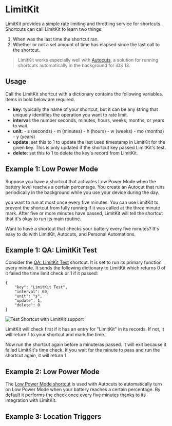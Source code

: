 # LimitKit

LimitKit provides a simple rate limiting and throttling service for shortcuts. Shortcuts can call LimitKit to learn two things:

1. When was the last time the shortcut ran. 
2. Whether or not a set amount of time has elapsed since the last call to the shortcut. 

> LimitKit works especially well with [Autocuts](#autocuts), a solution for running shortcuts automatically in the background for iOS 13. 

## Usage

Call the LimitKit shortcut with a dictionary contains the following variables. Items in bold below are required. 

- **key**: typically the  name of your shortcut, but it can be any string that uniquely identifies the operation you want to rate limit. 
- **interval**: the number seconds, minutes, hours, weeks, months, or years to wait. 
- **unit**:
		- s (seconds)
		- m (minutes)
		- h (hours)
		- w (weeks)
		- mo (months)
		- y (years)
- **update**: set this to 1 to update the last used timestamp in LimitKit for the given key. This is only updated if the shortcut key passed LimitKit's test.
- **delete**: set this to 1 to delete the key's record from LimitKit. 

## Example 1: Low Power Mode
Suppose you have a shortcut that activates Low Power Mode when the battery level reaches a certain percentage. You create an Autocut that runs periodically in the background while you use your device during the day. 

you want to run at most once every five minutes. You can use LimitKit to prevent the shortcut from fully running if it was called at the three minute mark. After five or more minutes have passed, LimitKit will tell the shortcut that it's okay to run its main routine. 

Want to have a shortcut that checks your battery every five minutes? It's easy to do with LimitKit, Autocuts, and Personal Automations. 

## Example 1: QA: LimitKit Test

Consider the [QA: LimitKit Test](https://www.icloud.com/shortcuts/f1b53984116345b78911d8b93be34132) shortcut. It is set to run its primary function every minute. It sends the following dictionary to LimitKit which returns 0 of it failed the time limit check or 1 if it passed:

```
{
	"key": "LimitKit Test",
	"interval": 60,
	"unit": "s",
	"update": 1,
	"delete": 0
}
```

![Test Shortcut with LimitKit support](https://adamtow.github.io/limitkit/images/limitkit-test.png)

LimitKit will check first if it has an entry for "LimitKit" in its records. If not, it will return 1 to your shortcut and mark the time. 

Now run the shortcut again before a minuteras passed. It will exit because it failed LimitKit's time check. If you wait for the minute to pass and run the shortcut again, it will return 1. 

## Example 2: Low Power Mode

The [Low Power Mode shortcut](https://www.icloud.com/shortcuts/86a571aab5334fa590be833d8f03f55b) is used with Autocuts to automatically turn on Low Power Mode when your battery reaches a certain percentage. By default it performs the check once every five minutes thanks to its integration with LimitKit. 

## Example 3: Location Triggers